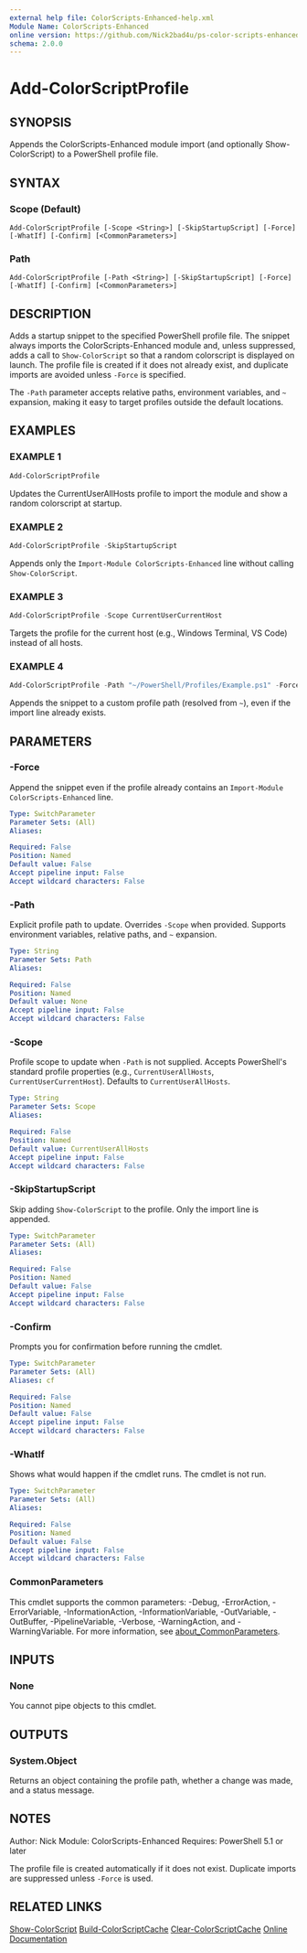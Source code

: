 ```yaml
---
external help file: ColorScripts-Enhanced-help.xml
Module Name: ColorScripts-Enhanced
online version: https://github.com/Nick2bad4u/ps-color-scripts-enhanced
schema: 2.0.0
---
```


# Add-ColorScriptProfile

## SYNOPSIS

Appends the ColorScripts-Enhanced module import (and optionally Show-ColorScript) to a PowerShell profile file.

## SYNTAX

### Scope (Default)

```
Add-ColorScriptProfile [-Scope <String>] [-SkipStartupScript] [-Force] [-WhatIf] [-Confirm] [<CommonParameters>]
```

### Path

```
Add-ColorScriptProfile [-Path <String>] [-SkipStartupScript] [-Force] [-WhatIf] [-Confirm] [<CommonParameters>]
```

## DESCRIPTION

Adds a startup snippet to the specified PowerShell profile file. The snippet always imports the ColorScripts-Enhanced module and, unless suppressed, adds a call to `Show-ColorScript` so that a random colorscript is displayed on launch. The profile file is created if it does not already exist, and duplicate imports are avoided unless `-Force` is specified.

The `-Path` parameter accepts relative paths, environment variables, and `~` expansion, making it easy to target profiles outside the default locations.

## EXAMPLES

### EXAMPLE 1

```powershell
Add-ColorScriptProfile
```

Updates the CurrentUserAllHosts profile to import the module and show a random colorscript at startup.

### EXAMPLE 2

```powershell
Add-ColorScriptProfile -SkipStartupScript
```

Appends only the `Import-Module ColorScripts-Enhanced` line without calling `Show-ColorScript`.

### EXAMPLE 3

```powershell
Add-ColorScriptProfile -Scope CurrentUserCurrentHost
```

Targets the profile for the current host (e.g., Windows Terminal, VS Code) instead of all hosts.

### EXAMPLE 4

```powershell
Add-ColorScriptProfile -Path "~/PowerShell/Profiles/Example.ps1" -Force
```

Appends the snippet to a custom profile path (resolved from `~`), even if the import line already exists.

## PARAMETERS

### -Force

Append the snippet even if the profile already contains an `Import-Module ColorScripts-Enhanced` line.

```yaml
Type: SwitchParameter
Parameter Sets: (All)
Aliases:

Required: False
Position: Named
Default value: False
Accept pipeline input: False
Accept wildcard characters: False
```

### -Path

Explicit profile path to update. Overrides `-Scope` when provided. Supports environment variables, relative paths, and `~` expansion.

```yaml
Type: String
Parameter Sets: Path
Aliases:

Required: False
Position: Named
Default value: None
Accept pipeline input: False
Accept wildcard characters: False
```

### -Scope

Profile scope to update when `-Path` is not supplied. Accepts PowerShell's standard profile properties (e.g., `CurrentUserAllHosts`, `CurrentUserCurrentHost`). Defaults to `CurrentUserAllHosts`.

```yaml
Type: String
Parameter Sets: Scope
Aliases:

Required: False
Position: Named
Default value: CurrentUserAllHosts
Accept pipeline input: False
Accept wildcard characters: False
```

### -SkipStartupScript

Skip adding `Show-ColorScript` to the profile. Only the import line is appended.

```yaml
Type: SwitchParameter
Parameter Sets: (All)
Aliases:

Required: False
Position: Named
Default value: False
Accept pipeline input: False
Accept wildcard characters: False
```

### -Confirm

Prompts you for confirmation before running the cmdlet.

```yaml
Type: SwitchParameter
Parameter Sets: (All)
Aliases: cf

Required: False
Position: Named
Default value: False
Accept pipeline input: False
Accept wildcard characters: False
```

### -WhatIf

Shows what would happen if the cmdlet runs. The cmdlet is not run.

```yaml
Type: SwitchParameter
Parameter Sets: (All)
Aliases:

Required: False
Position: Named
Default value: False
Accept pipeline input: False
Accept wildcard characters: False
```

### CommonParameters

This cmdlet supports the common parameters: -Debug, -ErrorAction, -ErrorVariable, -InformationAction, -InformationVariable, -OutVariable, -OutBuffer, -PipelineVariable, -Verbose, -WarningAction, and -WarningVariable. For more information, see [about_CommonParameters](http://go.microsoft.com/fwlink/?LinkID=113216).

## INPUTS

### None

You cannot pipe objects to this cmdlet.

## OUTPUTS

### System.Object

Returns an object containing the profile path, whether a change was made, and a status message.

## NOTES

Author: Nick
Module: ColorScripts-Enhanced
Requires: PowerShell 5.1 or later

The profile file is created automatically if it does not exist. Duplicate imports are suppressed unless `-Force` is used.

## RELATED LINKS

[Show-ColorScript](Show-ColorScript.md)
[Build-ColorScriptCache](Build-ColorScriptCache.md)
[Clear-ColorScriptCache](Clear-ColorScriptCache.md)
[Online Documentation](https://github.com/Nick2bad4u/ps-color-scripts-enhanced)
